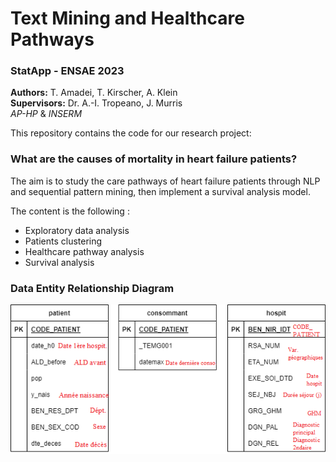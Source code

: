 # Text Mining and Healthcare Pathways

### StatApp - ENSAE 2023

**Authors:** T. Amadei, T. Kirscher, A. Klein \
**Supervisors:** Dr. A.-I. Tropeano, J. Murris \
_AP-HP_ & _INSERM_

This repository contains the code for our research project:

### What are the causes of mortality in heart failure patients?

The aim is to study the care pathways of heart failure patients through NLP and sequential pattern mining, then implement a survival analysis model.

The content is the following :
- Exploratory data analysis
- Patients clustering
- Healthcare pathway analysis
- Survival analysis

### Data Entity Relationship Diagram

![erd](database_erd.png)
